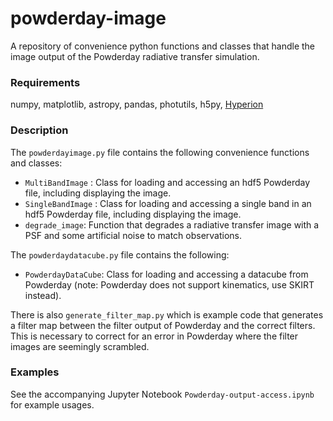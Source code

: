 # powderday-image
A repository of convenience python functions and classes that handle the image output of the Powderday radiative transfer simulation.

### Requirements
numpy, matplotlib, astropy, pandas, photutils, h5py, [Hyperion](http://www.hyperion-rt.org/)

### Description
The `powderdayimage.py` file contains the following convenience functions and classes:

- `MultiBandImage` : Class for loading and accessing an hdf5 Powderday file, including displaying the image.
- `SingleBandImage` : Class for loading and accessing a single band in an hdf5 Powderday file, including displaying the image.
- `degrade_image`: Function that degrades a radiative transfer image with a PSF and some artificial noise to match observations.

The `powderdaydatacube.py` file contains the following:
- `PowderdayDataCube`: Class for loading and accessing a datacube from Powderday (note: Powderday does not support kinematics, use SKIRT instead).

There is also `generate_filter_map.py` which is example code that generates a filter map between the filter output of Powderday and the correct filters. This is necessary to correct for an error in Powderday where the filter images are seemingly scrambled.

### Examples
See the accompanying Jupyter Notebook `Powderday-output-access.ipynb` for example usages.
